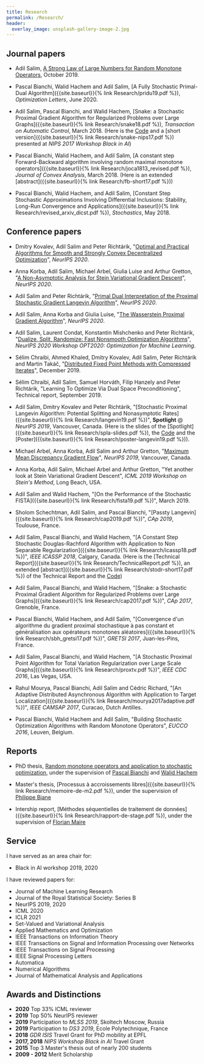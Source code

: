 ```yaml
---
title: Research
permalink: /Research/
header:
  overlay_image: unsplash-gallery-image-2.jpg
---
```


## Journal papers

- Adil Salim, [A Strong Law of Large Numbers for Random Monotone Operators](https://arxiv.org/abs/1910.04405), October 2019. 

- Pascal Bianchi, Walid Hachem and Adil Salim, [A Fully Stochastic Primal-Dual Algorithm]({{site.baseurl}}{% link Research/pridu19.pdf %}), _Optimization Letters_, June 2020. 

- Adil Salim, Pascal Bianchi, and Walid Hachem, [Snake: a Stochastic Proximal Gradient Algorithm for Regularized Problems over Large Graphs]({{site.baseurl}}{% link Research/snake18.pdf %}), _Transaction on Automatic Control_, March 2018. (Here is the [Code](https://github.com/adil-salim/Snake) and a [short version]({{site.baseurl}}{% link Research/snake-nips17.pdf %}) presented at _NIPS 2017 Workshop Black in AI_)

- Pascal Bianchi, Walid Hachem, and Adil Salim, [A constant step Forward-Backward algorithm involving random maximal monotone operators]({{site.baseurl}}{% link Research/joca1813_revised.pdf %}), _Journal of Convex Analysis_, March 2018. (Here is an extended [abstract]({{site.baseurl}}{% link Research/fb-short17.pdf %}))

- Pascal Bianchi, Walid Hachem, and Adil Salim, [Constant Step Stochastic Approximations Involving Differential Inclusions: Stability, Long-Run Convergence and Applications]({{site.baseurl}}{% link Research/revised_arxiv_dicst.pdf %}), _Stochastics_, May 2018. 

## Conference papers

- Dmitry Kovalev, Adil Salim and Peter Richtárik, "[Optimal and Practical Algorithms for Smooth and Strongly Convex Decentralized Optimization](https://arxiv.org/abs/2006.11773)", _NeurIPS 2020_.

- Anna Korba, Adil Salim, Michael Arbel, Giulia Luise and Arthur Gretton, "[A Non-Asymptotic Analysis for Stein Variational Gradient Descent](https://arxiv.org/abs/2006.09797)", _NeurIPS 2020_. 

- Adil Salim and Peter Richtárik, "[Primal Dual Interpretation of the Proximal Stochastic Gradient Langevin Algorithm](https://arxiv.org/abs/2006.09270)", _NeurIPS 2020_. 

- Adil Salim, Anna Korba and Giulia Luise, "[The Wasserstein Proximal Gradient Algorithm](https://arxiv.org/abs/2002.03035)", _NeurIPS 2020_. 

- Adil Salim, Laurent Condat, Konstantin Mishchenko and Peter Richtárik, "[Dualize, Split, Randomize: Fast Nonsmooth Optimization Algorithms](https://arxiv.org/abs/2004.02635)", _NeurIPS 2020 Workshop OPT2020: Optimization for Machine Learning_.

- Sélim Chraibi, Ahmed Khaled, Dmitry Kovalev, Adil Salim, Peter Richtárik and Martin Takáč, "[Distributed Fixed Point Methods with Compressed Iterates](https://arxiv.org/abs/1912.09925)", December 2019. 

- Sélim Chraibi, Adil Salim, Samuel Horváth, Filip Hanzely and Peter Richtárik, "Learning To Optimize Via Dual Space Preconditioning", Technical report, September 2019. 

- Adil Salim, Dmitry Kovalev and Peter Richtárik, "[Stochastic Proximal Langevin Algorithm: Potential Splitting and Nonasymptotic Rates]({{site.baseurl}}{% link Research/langevin19.pdf %})", **Spotlight** @ _NeurIPS 2019_, Vancouver, Canada. (Here is the slides of the [Spotlight]({{site.baseurl}}{% link Research/spla-slides.pdf %}), the [Code](https://github.com/adil-salim/SPLA) and the [Poster]({{site.baseurl}}{% link Research/poster-langevin19.pdf %})).

- Michael Arbel, Anna Korba, Adil Salim and Arthur Gretton, "[Maximum Mean Discrepancy Gradient Flow](https://arxiv.org/abs/1906.04370)", _NeurIPS 2019_, Vancouver, Canada.

- Anna Korba, Adil Salim, Michael Arbel and Arthur Gretton, "Yet another look at Stein Variational Gradient Descent", _ICML 2019 Workshop on Stein's Method_, Long Beach, USA.

- Adil Salim and Walid Hachem, "[On the Performance of the Stochastic FISTA]({{site.baseurl}}{% link Research/fista19.pdf %})", March 2019. 

- Sholom Schechtman, Adil Salim, and Pascal Bianchi, "[Passty Langevin]({{site.baseurl}}{% link Research/cap2019.pdf %})", _CAp 2019_, Toulouse, France.

- Adil Salim, Pascal Bianchi, and Walid Hachem, "[A Constant Step Stochastic Douglas-Rachford Algorithm with Application to Non Separable Regularization]({{site.baseurl}}{% link Research/icassp18.pdf %})", _IEEE ICASSP 2018_, Calgary, Canada. (Here is the [Technical Report]({{site.baseurl}}{% link Research/TechnicalReport.pdf %}), an extended [abstract]({{site.baseurl}}{% link Research/stodr-short17.pdf %}) of the Technical Report and the [Code](https://github.com/adil-salim/Stochastic-DR))


- Adil Salim, Pascal Bianchi, and Walid Hachem, "[Snake: a Stochastic Proximal Gradient Algorithm for Regularized Problems over Large Graphs]({{site.baseurl}}{% link Research/cap2017.pdf %})", _CAp 2017_, Grenoble, France.


- Pascal Bianchi, Walid Hachem, and Adil Salim, "[Convergence d'un algorithme du gradient proximal stochastique à pas constant et généralisation aux opérateurs monotones aléatoires]({{site.baseurl}}{% link Research/sbh_gretsi17.pdf %})", _GRETSI 2017_, Juan-les-Pins, France.


- Adil Salim, Pascal Bianchi, and Walid Hachem, "[A Stochastic Proximal Point Algorithm for Total Variation Regularization over Large Scale Graphs]({{site.baseurl}}{% link Research/proxtv.pdf %})", _IEEE CDC 2016_, Las Vegas, USA.


- Rahul Mourya, Pascal Bianchi, Adil Salim and Cédric Richard, "[An Adaptive Distributed Asynchronous Algorithm with Application to Target Localization]({{site.baseurl}}{% link Research/mourya2017adaptive.pdf %})", _IEEE CAMSAP 2017_, Curacao, Dutch Antilles. 

- Pascal Bianchi, Walid Hachem and Adil Salim, "Building Stochastic Optimization Algorithms with Random Monotone Operators", _EUCCO 2016_, Leuven, Belgium. 


## Reports
- PhD thesis, [Random monotone operators and application to stochastic optimization](
https://pastel.archives-ouvertes.fr/tel-01960496/document), under the supervision of [Pascal Bianchi](https://bianchi.wp.imt.fr/) and [Walid Hachem](http://www-syscom.univ-mlv.fr/~whachem/)

- Master's thesis, [Processus à accroissements libres]({{site.baseurl}}{% link Research/memoire-de-m2.pdf %}), under the supervision of [Philippe Biane](http://igm.univ-mlv.fr/~biane/)

- Intership report, [Méthodes séquentielles de traitement de données]({{site.baseurl}}{% link Research/rapport-de-stage.pdf %}), under the supervision of [Florian Maire](https://maths.ucd.ie/~fmaire/)

## Service

I have served as an area chair for:

- Black in AI workshop 2019, 2020

I have reviewed papers for:

- Journal of Machine Learning Research
- Journal of the Royal Statistical Society: Series B
- NeurIPS 2019, 2020
- ICML 2020
- ICLR 2021
- Set-Valued and Variational Analysis
- Applied Mathematics and Optimization
- IEEE Transactions on Information Theory
- IEEE Transactions on Signal and Information Processing over Networks
- IEEE Transactions on Signal Processing
- IEEE Signal Processing Letters
- Automatica
- Numerical Algorithms
- Journal of Mathematical Analysis and Applications


## Awards and Distinctions

- **2020** Top 33% ICML reviewer
- **2019** Top 50% NeurIPS reviewer
- **2019** Participation to _MLSS 2019_, Skoltech Moscow, Russia
- **2019** Participation to _DS3 2019_, Ecole Polytechnique, France
- **2018** _GDR ISIS_ Travel Grant for PhD mobility at EPFL
- **2017, 2018** _NIPS Workshop Black in AI_ Travel Grant
- **2015** Top 3 Master's thesis out of nearly 200 students
- **2009 - 2012** Merit Scholarship
